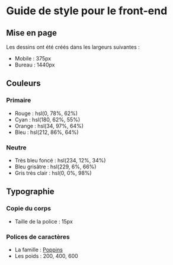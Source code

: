 # Guide de style pour le front-end

## Mise en page

Les dessins ont été créés dans les largeurs suivantes :

- Mobile : 375px
- Bureau : 1440px

## Couleurs

### Primaire

- Rouge : hsl(0, 78%, 62%)
- Cyan : hsl(180, 62%, 55%)
- Orange : hsl(34, 97%, 64%)
- Bleu : hsl(212, 86%, 64%)

### Neutre

- Très bleu foncé : hsl(234, 12%, 34%)
- Bleu grisâtre : hsl(229, 6%, 66%)
- Gris très clair : hsl(0, 0%, 98%)

## Typographie

### Copie du corps

- Taille de la police : 15px

### Polices de caractères

- La famille : [Poppins](https://fonts.google.com/specimen/Poppins)
- Les poids : 200, 400, 600



